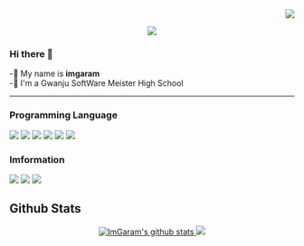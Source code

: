 <div align="right">
<img src="https://hits.seeyoufarm.com/api/count/incr/badge.svg?url=https%3A%2F%2Fgithub.com&count_bg=%2379C83D&title_bg=%23555555&icon=&icon_color=%23E7E7E7&title=hits&edge_flat=false"/></a></p>
 
</div>  

  <p align="center">
<img src="https://capsule-render.vercel.app/api?type=Waving&color=auto&height=300&section=footer&text=임가람&fontSize=70&animation=fadeIn&desc=ImGaram&decsAligenY=80$fontColor=000000"/>
</p>
 
### Hi there 👋
-🎈 My name is **imgaram** <br>
-🏫 I'm a Gwanju SoftWare Meister High School
<hr>

### Programming Language
<img src="https://img.shields.io/badge/HTML-E34F26?style=flat-square&logo=HTML5&logoColor=white"/></a>
<img src="https://img.shields.io/badge/C-A8B9CC?style=flat-square&logo=C&logoColor=white"/></a>
<img src="https://img.shields.io/badge/CSS-1572B6?style=flat-square&logo=CSS3&logoColor=white"/></a>
<img src="https://img.shields.io/badge/Java-007396?style=flat-square&logo=Java&logoColor=white"/></a>
<img src="https://img.shields.io/badge/JavaScript-F7DF1E?style=flat-square&logo=JavaScript&logoColor=white"/></a>
<img src="https://img.shields.io/badge/Python-3776AB?style=flat-square&logo=Python&logoColor=white"/></a>

### Imformation
<a href="https://github.com/ImGaram" target="_blank"><img src="https://img.shields.io/badge/ImGaram-181717?style=flat-square&logo=GitHub&logoColor=white"/></a>
<a href="https://www.instagram.com/gim78014/" target="_blank"><img src="https://img.shields.io/badge/gim78014-E4405F?style=flat-square&logo=Instagram&logoColor=white"/></a>
<a href="https://https://www.facebook.com/profile.php?id=100015499717593" target="_blank"><img src="https://img.shields.io/badge/임가람-1877F2?style=flat-square&logo=Facebook&logoColor=white"/></a>

## Github Stats
<div align=center> 
<a href="https://github.com/anuraghazra/github-readme-stats">
  <img src="https://github-readme-stats.anuraghazra1.vercel.app/api?username=ImGaram&show_icons=true&include_all_commits=true&theme=material-palenight" alt="ImGaram's github stats" />
</a>
<a href="https://github.com/anuraghazra/github-readme-stats">
  <img src="https://github-readme-stats.anuraghazra1.vercel.app/api/top-langs/?username=ImGaram&layout=compact&theme=material-palenight" />
</a>
